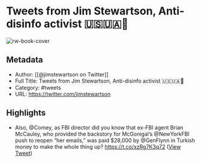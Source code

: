 # Tweets from Jim Stewartson, Anti-disinfo activist 🇺🇸🇺🇦💙

![rw-book-cover](https://pbs.twimg.com/profile_images/1887598676618657792/tlM4H37f.jpg)

## Metadata
- Author: [[@jimstewartson on Twitter]]
- Full Title: Tweets from Jim Stewartson, Anti-disinfo activist 🇺🇸🇺🇦💙
- Category: #tweets
- URL: https://twitter.com/jimstewartson

## Highlights
- Also, @Comey, as FBI director did you know that ex-FBI agent Brian McCauley, who provided the backstory for McGonigal’s @NewYorkFBI push to reopen “her emails,” was paid $28,000 by @GenFlynn in Turkish money to make the whole thing up?
  https://t.co/xzRg7K3q72 ([View Tweet](https://twitter.com/jimstewartson/status/1619824218660835328))
